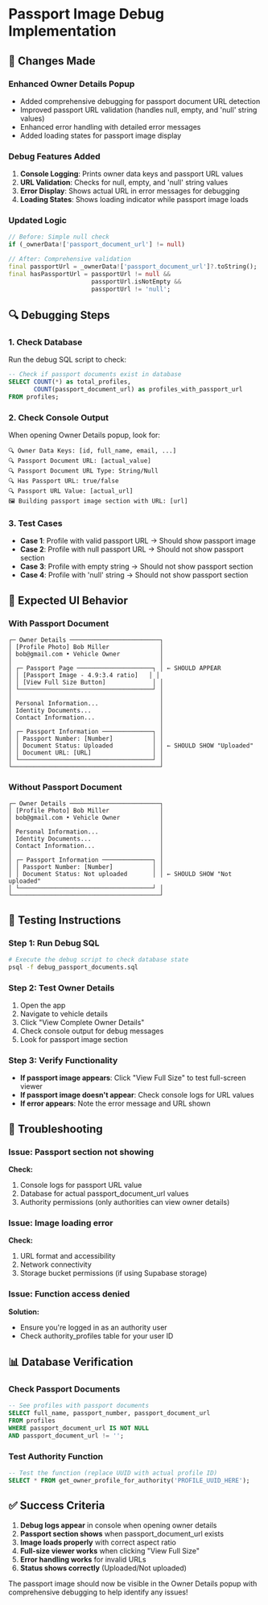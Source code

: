 # Passport Image Debug Implementation

## 🔧 **Changes Made**

### **Enhanced Owner Details Popup**
- Added comprehensive debugging for passport document URL detection
- Improved passport URL validation (handles null, empty, and 'null' string values)
- Enhanced error handling with detailed error messages
- Added loading states for passport image display

### **Debug Features Added**
1. **Console Logging**: Prints owner data keys and passport URL values
2. **URL Validation**: Checks for null, empty, and 'null' string values
3. **Error Display**: Shows actual URL in error messages for debugging
4. **Loading States**: Shows loading indicator while passport image loads

### **Updated Logic**
```dart
// Before: Simple null check
if (_ownerData!['passport_document_url'] != null)

// After: Comprehensive validation
final passportUrl = _ownerData!['passport_document_url']?.toString();
final hasPassportUrl = passportUrl != null && 
                       passportUrl.isNotEmpty && 
                       passportUrl != 'null';
```

## 🔍 **Debugging Steps**

### **1. Check Database**
Run the debug SQL script to check:
```sql
-- Check if passport documents exist in database
SELECT COUNT(*) as total_profiles,
       COUNT(passport_document_url) as profiles_with_passport_url
FROM profiles;
```

### **2. Check Console Output**
When opening Owner Details popup, look for:
```
🔍 Owner Data Keys: [id, full_name, email, ...]
🔍 Passport Document URL: [actual_value]
🔍 Passport Document URL Type: String/Null
🔍 Has Passport URL: true/false
🔍 Passport URL Value: [actual_url]
🖼️ Building passport image section with URL: [url]
```

### **3. Test Cases**
- **Case 1**: Profile with valid passport URL → Should show passport image
- **Case 2**: Profile with null passport URL → Should not show passport section
- **Case 3**: Profile with empty string → Should not show passport section
- **Case 4**: Profile with 'null' string → Should not show passport section

## 📱 **Expected UI Behavior**

### **With Passport Document**
```
┌─ Owner Details ─────────────────────────┐
│ [Profile Photo] Bob Miller              │
│ bob@gmail.com • Vehicle Owner           │
│                                         │
│ ┌─ Passport Page ─────────────────────┐ │ ← SHOULD APPEAR
│ │ [Passport Image - 4.9:3.4 ratio]   │ │
│ │ [View Full Size Button]             │ │
│ └─────────────────────────────────────┘ │
│                                         │
│ Personal Information...                 │
│ Identity Documents...                   │
│ Contact Information...                  │
│                                         │
│ ┌─ Passport Information ──────────────┐ │
│ │ Passport Number: [Number]           │ │
│ │ Document Status: Uploaded           │ │ ← SHOULD SHOW "Uploaded"
│ │ Document URL: [URL]                 │ │
│ └─────────────────────────────────────┘ │
└─────────────────────────────────────────┘
```

### **Without Passport Document**
```
┌─ Owner Details ─────────────────────────┐
│ [Profile Photo] Bob Miller              │
│ bob@gmail.com • Vehicle Owner           │
│                                         │
│ Personal Information...                 │
│ Identity Documents...                   │
│ Contact Information...                  │
│                                         │
│ ┌─ Passport Information ──────────────┐ │
│ │ Passport Number: [Number]           │ │
│ │ Document Status: Not uploaded       │ │ ← SHOULD SHOW "Not uploaded"
│ └─────────────────────────────────────┘ │
└─────────────────────────────────────────┘
```

## 🚀 **Testing Instructions**

### **Step 1: Run Debug SQL**
```bash
# Execute the debug script to check database state
psql -f debug_passport_documents.sql
```

### **Step 2: Test Owner Details**
1. Open the app
2. Navigate to vehicle details
3. Click "View Complete Owner Details"
4. Check console output for debug messages
5. Look for passport image section

### **Step 3: Verify Functionality**
- **If passport image appears**: Click "View Full Size" to test full-screen viewer
- **If passport image doesn't appear**: Check console logs for URL values
- **If error appears**: Note the error message and URL shown

## 🔧 **Troubleshooting**

### **Issue: Passport section not showing**
**Check:**
1. Console logs for passport URL value
2. Database for actual passport_document_url values
3. Authority permissions (only authorities can view owner details)

### **Issue: Image loading error**
**Check:**
1. URL format and accessibility
2. Network connectivity
3. Storage bucket permissions (if using Supabase storage)

### **Issue: Function access denied**
**Solution:**
- Ensure you're logged in as an authority user
- Check authority_profiles table for your user ID

## 📊 **Database Verification**

### **Check Passport Documents**
```sql
-- See profiles with passport documents
SELECT full_name, passport_number, passport_document_url
FROM profiles 
WHERE passport_document_url IS NOT NULL 
AND passport_document_url != '';
```

### **Test Authority Function**
```sql
-- Test the function (replace UUID with actual profile ID)
SELECT * FROM get_owner_profile_for_authority('PROFILE_UUID_HERE');
```

## ✅ **Success Criteria**

1. **Debug logs appear** in console when opening owner details
2. **Passport section shows** when passport_document_url exists
3. **Image loads properly** with correct aspect ratio
4. **Full-size viewer works** when clicking "View Full Size"
5. **Error handling works** for invalid URLs
6. **Status shows correctly** (Uploaded/Not uploaded)

The passport image should now be visible in the Owner Details popup with comprehensive debugging to help identify any issues!